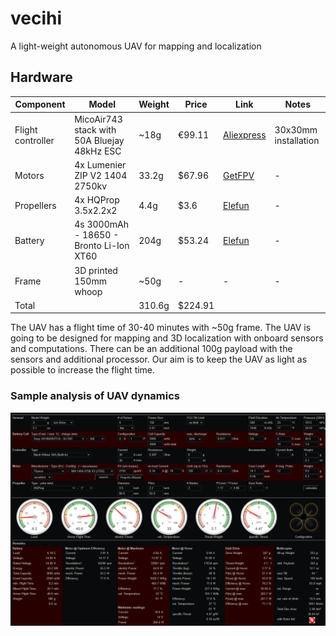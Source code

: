 # vecihi
A light-weight autonomous UAV for mapping and localization

## Hardware

| Component         | Model                                       | Weight | Price   | Link                                                                                           | Notes                |
|-------------------|---------------------------------------------|--------|---------|------------------------------------------------------------------------------------------------|----------------------|
| Flight controller | MicoAir743 stack with 50A Bluejay 48kHz ESC | ~18g   | €99.11  | [Aliexpress](https://tr.aliexpress.com/item/1005006929914052.html?gatewayAdapt=glo2tur)        | 30x30mm installation |
| Motors            | 4x Lumenier ZIP V2 1404 2750kv              | 33.2g  | $67.96  | [GetFPV](https://www.getfpv.com/lumenier-zip-v2-1404-micro-cinematic-motor-2750kv-4600kv.html) | -                    |
| Propellers        | 4x HQProp 3.5x2.2x2                         | 4.4g   | $3.6    | [Elefun](https://www.elefun.se/p/prod.aspx?v=57852)                                            | -                    |
| Battery           | 4s 3000mAh - 18650 - Bronto Li-Ion XT60     | 204g   | $53.24  | [Elefun](https://www.elefun.se/p/prod.aspx?v=62485)                                            | -                    |
| Frame             | 3D printed 150mm whoop                      | ~50g   | -       | -                                                                                              | -                    |
| Total             |                                             | 310.6g | $224.91 |                                                                                                |                      |

The UAV has a flight time of 30-40 minutes with ~50g frame. The UAV is going to be designed for mapping and 3D localization with onboard sensors and computations. There can be an additional 100g payload with the sensors and additional processor. Our aim is to keep the UAV as light as possible to increase the flight time.

### Sample analysis of UAV dynamics

![img](./docs/images/performance-estimation.png)